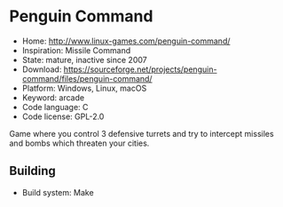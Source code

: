 # Penguin Command

- Home: http://www.linux-games.com/penguin-command/
- Inspiration: Missile Command
- State: mature, inactive since 2007
- Download: https://sourceforge.net/projects/penguin-command/files/penguin-command/
- Platform: Windows, Linux, macOS
- Keyword: arcade
- Code language: C
- Code license: GPL-2.0

Game where you control 3 defensive turrets and try to intercept missiles and bombs which threaten your cities.

## Building

- Build system: Make

